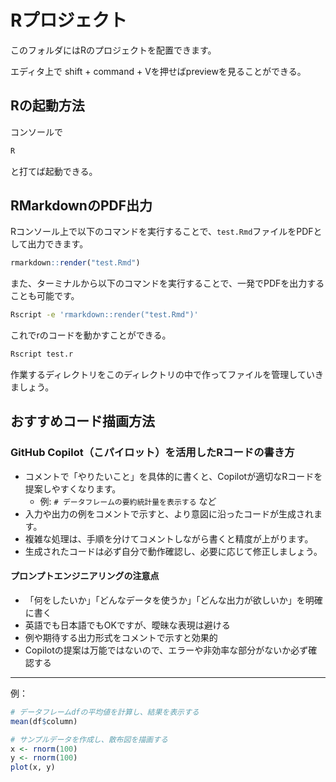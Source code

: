 # Rプロジェクト

このフォルダにはRのプロジェクトを配置できます。

エディタ上で
shift + command + Vを押せばpreviewを見ることができる。

## Rの起動方法
コンソールで
```bash
R
```
と打てば起動できる。

## RMarkdownのPDF出力

Rコンソール上で以下のコマンドを実行することで、`test.Rmd`ファイルをPDFとして出力できます。

```R
rmarkdown::render("test.Rmd")
```

また、ターミナルから以下のコマンドを実行することで、一発でPDFを出力することも可能です。

```bash
Rscript -e 'rmarkdown::render("test.Rmd")'
```

これでrのコードを動かすことができる。
```bash
Rscript test.r
```

作業するディレクトリをこのディレクトリの中で作ってファイルを管理していきましょう。

## おすすめコード描画方法

### GitHub Copilot（こパイロット）を活用したRコードの書き方

- コメントで「やりたいこと」を具体的に書くと、Copilotが適切なRコードを提案しやすくなります。
  - 例: `# データフレームの要約統計量を表示する` など
- 入力や出力の例をコメントで示すと、より意図に沿ったコードが生成されます。
- 複雑な処理は、手順を分けてコメントしながら書くと精度が上がります。
- 生成されたコードは必ず自分で動作確認し、必要に応じて修正しましょう。

#### プロンプトエンジニアリングの注意点
- 「何をしたいか」「どんなデータを使うか」「どんな出力が欲しいか」を明確に書く
- 英語でも日本語でもOKですが、曖昧な表現は避ける
- 例や期待する出力形式をコメントで示すと効果的
- Copilotの提案は万能ではないので、エラーや非効率な部分がないか必ず確認する

---

例：
```r
# データフレームdfの平均値を計算し、結果を表示する
mean(df$column)
```

```r
# サンプルデータを作成し、散布図を描画する
x <- rnorm(100)
y <- rnorm(100)
plot(x, y)
```
